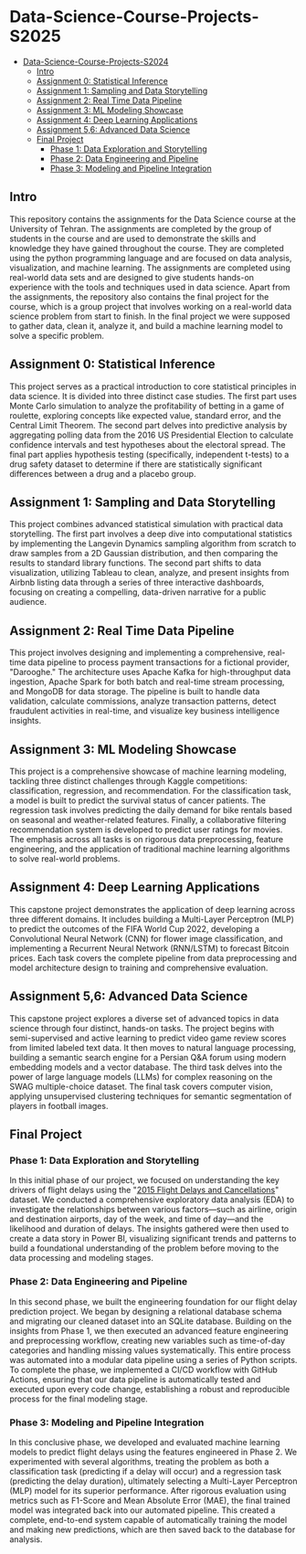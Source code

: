 # Data-Science-Course-Projects-S2025

- [Data-Science-Course-Projects-S2024](#data-science-course-projects-s2025)
  - [Intro](#intro)
  - [Assignment 0: Statistical Inference](#assignment-0-Statistical-Inference)
  - [Assignment 1: Sampling and Data Storytelling](#assignment-1-Sampling-and-Data-Storytelling)
  - [Assignment 2: Real Time Data Pipeline](#assignment-2-Real-Time-Data-Pipeline)
  - [Assignment 3: ML Modeling Showcase](#assignment-3-ML-Modeling-Showcase)
  - [Assignment 4: Deep Learning Applications](#assignment-4-Deep-Learning-Applications)
  - [Assignment 5,6: Advanced Data Science](#assignment-5-6-Advanced-Data-Science)
  - [Final Project](#Final-Project)
    - [Phase 1: Data Exploration and Storytelling](#phase-1-Data-Exploration-and-Storytelling)
    - [Phase 2: Data Engineering and Pipeline](#phase-2-Data-Engineering-and-Pipeline)
    - [Phase 3: Modeling and Pipeline Integration](#phase-3-Modeling-and-Pipeline-Integration)

## Intro

This repository contains the assignments for the Data Science course at the University of Tehran. The assignments are completed by the group of students in the course and are used to demonstrate the skills and knowledge they have gained throughout the course. They are completed using the python programming language and are focused on data analysis, visualization, and machine learning. The assignments are completed using real-world data sets and are designed to give students hands-on experience with the tools and techniques used in data science. Apart from the assignments, the repository also contains the final project for the course, which is a group project that involves working on a real-world data science problem from start to finish. In the final project we were supposed to gather data, clean it, analyze it, and build a machine learning model to solve a specific problem.

## Assignment 0: Statistical Inference

This project serves as a practical introduction to core statistical principles in data science. It is divided into three distinct case studies. The first part uses Monte Carlo simulation to analyze the profitability of betting in a game of roulette, exploring concepts like expected value, standard error, and the Central Limit Theorem. The second part delves into predictive analysis by aggregating polling data from the 2016 US Presidential Election to calculate confidence intervals and test hypotheses about the electoral spread. The final part applies hypothesis testing (specifically, independent t-tests) to a drug safety dataset to determine if there are statistically significant differences between a drug and a placebo group.

## Assignment 1: Sampling and Data Storytelling

This project combines advanced statistical simulation with practical data storytelling. The first part involves a deep dive into computational statistics by implementing the Langevin Dynamics sampling algorithm from scratch to draw samples from a 2D Gaussian distribution, and then comparing the results to standard library functions. The second part shifts to data visualization, utilizing Tableau to clean, analyze, and present insights from Airbnb listing data through a series of three interactive dashboards, focusing on creating a compelling, data-driven narrative for a public audience.

## Assignment 2: Real Time Data Pipeline

This project involves designing and implementing a comprehensive, real-time data pipeline to process payment transactions for a fictional provider, "Darooghe." The architecture uses Apache Kafka for high-throughput data ingestion, Apache Spark for both batch and real-time stream processing, and MongoDB for data storage. The pipeline is built to handle data validation, calculate commissions, analyze transaction patterns, detect fraudulent activities in real-time, and visualize key business intelligence insights.

## Assignment 3: ML Modeling Showcase

This project is a comprehensive showcase of machine learning modeling, tackling three distinct challenges through Kaggle competitions: classification, regression, and recommendation. For the classification task, a model is built to predict the survival status of cancer patients. The regression task involves predicting the daily demand for bike rentals based on seasonal and weather-related features. Finally, a collaborative filtering recommendation system is developed to predict user ratings for movies. The emphasis across all tasks is on rigorous data preprocessing, feature engineering, and the application of traditional machine learning algorithms to solve real-world problems.

## Assignment 4: Deep Learning Applications

This capstone project demonstrates the application of deep learning across three different domains. It includes building a Multi-Layer Perceptron (MLP) to predict the outcomes of the FIFA World Cup 2022, developing a Convolutional Neural Network (CNN) for flower image classification, and implementing a Recurrent Neural Network (RNN/LSTM) to forecast Bitcoin prices. Each task covers the complete pipeline from data preprocessing and model architecture design to training and comprehensive evaluation.

## Assignment 5,6: Advanced Data Science

This capstone project explores a diverse set of advanced topics in data science through four distinct, hands-on tasks. The project begins with semi-supervised and active learning to predict video game review scores from limited labeled text data. It then moves to natural language processing, building a semantic search engine for a Persian Q&A forum using modern embedding models and a vector database. The third task delves into the power of large language models (LLMs) for complex reasoning on the SWAG multiple-choice dataset. The final task covers computer vision, applying unsupervised clustering techniques for semantic segmentation of players in football images.

## Final Project

### Phase 1: Data Exploration and Storytelling

In this initial phase of our project, we focused on understanding the key drivers of flight delays using the "[2015 Flight Delays and Cancellations](https://www.kaggle.com/datasets/usdot/flight-delays)" dataset. We conducted a comprehensive exploratory data analysis (EDA) to investigate the relationships between various factors—such as airline, origin and destination airports, day of the week, and time of day—and the likelihood and duration of delays. The insights gathered were then used to create a data story in Power BI, visualizing significant trends and patterns to build a foundational understanding of the problem before moving to the data processing and modeling stages.

### Phase 2: Data Engineering and Pipeline

In this second phase, we built the engineering foundation for our flight delay prediction project. We began by designing a relational database schema and migrating our cleaned dataset into an SQLite database. Building on the insights from Phase 1, we then executed an advanced feature engineering and preprocessing workflow, creating new variables such as time-of-day categories and handling missing values systematically. This entire process was automated into a modular data pipeline using a series of Python scripts. To complete the phase, we implemented a CI/CD workflow with GitHub Actions, ensuring that our data pipeline is automatically tested and executed upon every code change, establishing a robust and reproducible process for the final modeling stage.

### Phase 3: Modeling and Pipeline Integration

In this conclusive phase, we developed and evaluated machine learning models to predict flight delays using the features engineered in Phase 2. We experimented with several algorithms, treating the problem as both a classification task (predicting if a delay will occur) and a regression task (predicting the delay duration), ultimately selecting a Multi-Layer Perceptron (MLP) model for its superior performance. After rigorous evaluation using metrics such as F1-Score and Mean Absolute Error (MAE), the final trained model was integrated back into our automated pipeline. This created a complete, end-to-end system capable of automatically training the model and making new predictions, which are then saved back to the database for analysis.
